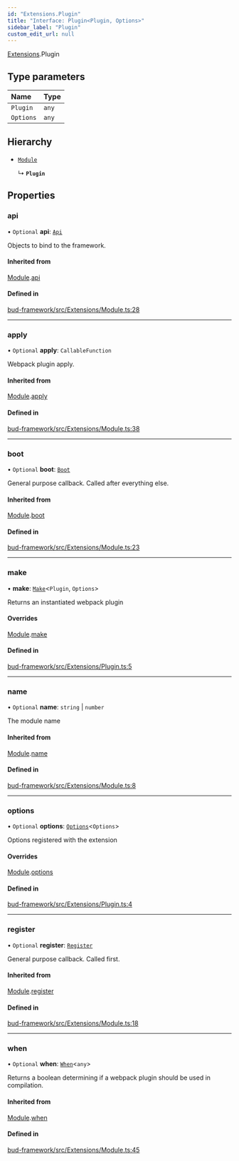 ```yaml
---
id: "Extensions.Plugin"
title: "Interface: Plugin<Plugin, Options>"
sidebar_label: "Plugin"
custom_edit_url: null
---
```


[Extensions](../modules/Extensions.md).Plugin

## Type parameters

| Name | Type |
| :------ | :------ |
| `Plugin` | `any` |
| `Options` | `any` |

## Hierarchy

- [`Module`](Extensions.Module-1.md)

  ↳ **`Plugin`**

## Properties

### api

• `Optional` **api**: [`Api`](../modules/Extensions.Module.md#api)

Objects to bind to the framework.

#### Inherited from

[Module](Extensions.Module-1.md).[api](Extensions.Module-1.md#api)

#### Defined in

[bud-framework/src/Extensions/Module.ts:28](https://github.com/roots/bud/blob/18ced3274/packages/@roots/bud-framework/src/Extensions/Module.ts#L28)

___

### apply

• `Optional` **apply**: `CallableFunction`

Webpack plugin apply.

#### Inherited from

[Module](Extensions.Module-1.md).[apply](Extensions.Module-1.md#apply)

#### Defined in

[bud-framework/src/Extensions/Module.ts:38](https://github.com/roots/bud/blob/18ced3274/packages/@roots/bud-framework/src/Extensions/Module.ts#L38)

___

### boot

• `Optional` **boot**: [`Boot`](../modules/Extensions.Module.md#boot)

General purpose callback. Called after everything else.

#### Inherited from

[Module](Extensions.Module-1.md).[boot](Extensions.Module-1.md#boot)

#### Defined in

[bud-framework/src/Extensions/Module.ts:23](https://github.com/roots/bud/blob/18ced3274/packages/@roots/bud-framework/src/Extensions/Module.ts#L23)

___

### make

• **make**: [`Make`](../modules/Extensions.Module.md#make)<`Plugin`, `Options`\>

Returns an instantiated webpack plugin

#### Overrides

[Module](Extensions.Module-1.md).[make](Extensions.Module-1.md#make)

#### Defined in

[bud-framework/src/Extensions/Plugin.ts:5](https://github.com/roots/bud/blob/18ced3274/packages/@roots/bud-framework/src/Extensions/Plugin.ts#L5)

___

### name

• `Optional` **name**: `string` \| `number`

The module name

#### Inherited from

[Module](Extensions.Module-1.md).[name](Extensions.Module-1.md#name)

#### Defined in

[bud-framework/src/Extensions/Module.ts:8](https://github.com/roots/bud/blob/18ced3274/packages/@roots/bud-framework/src/Extensions/Module.ts#L8)

___

### options

• `Optional` **options**: [`Options`](../modules/Extensions.Module.md#options)<`Options`\>

Options registered with the extension

#### Overrides

[Module](Extensions.Module-1.md).[options](Extensions.Module-1.md#options)

#### Defined in

[bud-framework/src/Extensions/Plugin.ts:4](https://github.com/roots/bud/blob/18ced3274/packages/@roots/bud-framework/src/Extensions/Plugin.ts#L4)

___

### register

• `Optional` **register**: [`Register`](../modules/Extensions.Module.md#register)

General purpose callback. Called first.

#### Inherited from

[Module](Extensions.Module-1.md).[register](Extensions.Module-1.md#register)

#### Defined in

[bud-framework/src/Extensions/Module.ts:18](https://github.com/roots/bud/blob/18ced3274/packages/@roots/bud-framework/src/Extensions/Module.ts#L18)

___

### when

• `Optional` **when**: [`When`](../modules/Extensions.Module.md#when)<`any`\>

Returns a boolean determining if
a webpack plugin should be used in
compilation.

#### Inherited from

[Module](Extensions.Module-1.md).[when](Extensions.Module-1.md#when)

#### Defined in

[bud-framework/src/Extensions/Module.ts:45](https://github.com/roots/bud/blob/18ced3274/packages/@roots/bud-framework/src/Extensions/Module.ts#L45)
